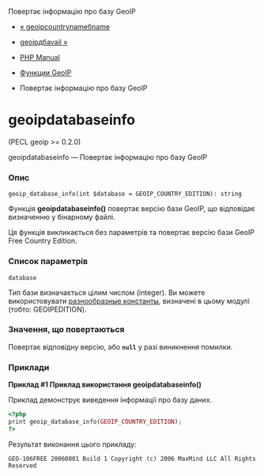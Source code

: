 Повертає інформацію про базу GeoIP

-   [« geoipcountrynameбname](function.geoip-country-name-by-name.html)
    
-   [geoipдбavail »](function.geoip-db-avail.html)
    
-   [PHP Manual](index.html)
    
-   [Функции GeoIP](ref.geoip.html)
    
-   Повертає інформацію про базу GeoIP
    

# geoipdatabaseinfo

(PECL geoip >= 0.2.0)

geoipdatabaseinfo — Повертає інформацію про базу GeoIP

### Опис

```methodsynopsis
geoip_database_info(int $database = GEOIP_COUNTRY_EDITION): string
```

Функція **geoipdatabaseinfo()** повертає версію бази GeoIP, що відповідає визначенню у бінарному файлі.

Ця функція викликається без параметрів та повертає версію бази GeoIP Free Country Edition.

### Список параметрів

`database`

Тип бази визначається цілим числом (integer). Ви можете використовувати [разнообразные константы](geoip.constants.html), визначені в цьому модулі (тобто: GEOIPEDITION).

### Значення, що повертаються

Повертає відповідну версію, або **`null`** у разі виникнення помилки.

### Приклади

**Приклад #1 Приклад використання **geoipdatabaseinfo()****

Приклад демонструє виведення інформації про базу даних.

```php
<?php
print geoip_database_info(GEOIP_COUNTRY_EDITION);
?>
```

Результат виконання цього прикладу:

```
GEO-106FREE 20060801 Build 1 Copyright (c) 2006 MaxMind LLC All Rights Reserved
```